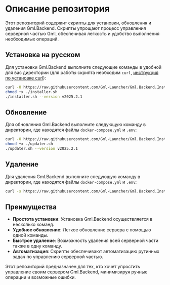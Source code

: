 # Описание репозитория

Этот репозиторий содержит скрипты для установки, обновления и удаления Gml.Backend. Скрипты упрощают процесс управления серверной частью Gml, обеспечивая легкость и удобство выполнения необходимых операций. 

## Установка на русском

Для установки Gml.Backend выполните следующие команды в удобной для вас директории (для работы скрипта необходим `curl`, [инструкция по установке curl](https://losst.pro/ustanovka-curl-v-ubuntu)):

```sh
curl -O https://raw.githubusercontent.com/Gml-Launcher/Gml.Backend.Installer/refs/heads/master/installer.sh
chmod +x ./installer.sh
./installer.sh --version v2025.2.1
```

## Обновление

Для обновления Gml.Backend выполните следующую команду в директории, где находятся файлы `docker-compose.yml` и `.env`:

```sh
curl -O https://raw.githubusercontent.com/Gml-Launcher/Gml.Backend.Installer/refs/heads/master/updater.sh
chmod +x ./updater.sh
./updater.sh --version v2025.2.1
```



## Удаление

Для удаления Gml.Backend выполните следующую команду в директории, где находятся файлы `docker-compose.yml` и `.env`:

```sh
curl -s https://raw.githubusercontent.com/Gml-Launcher/Gml.Backend.Installer/refs/heads/master/deleted.sh | sh
```

## Преимущества

- **Простота установки**: Установка Gml.Backend осуществляется в несколько команд.
- **Удобное обновление**: Легкое обновление сервера с помощью одной команды.
- **Быстрое удаление**: Возможность удаления всей серверной части также в одну команду.
- **Автоматизация**: Скрипты обеспечивают автоматизацию рутинных задач по управлению серверной частью.

Этот репозиторий предназначен для тех, кто хочет упростить управление своим сервером Gml.Backend, минимизируя ручные операции и возможные ошибки.
